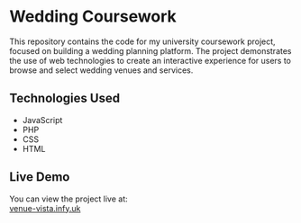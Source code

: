 # Wedding Coursework

This repository contains the code for my university coursework project, focused on building a wedding planning platform. The project demonstrates the use of web technologies to create an interactive experience for users to browse and select wedding venues and services.

## Technologies Used
- JavaScript
- PHP
- CSS
- HTML

## Live Demo
You can view the project live at:  
[venue-vista.infy.uk](http://venue-vista.infy.uk)
